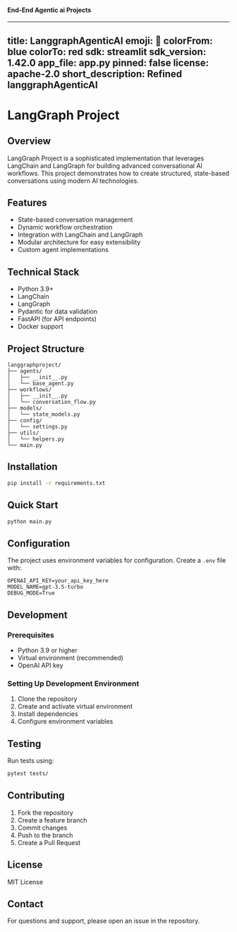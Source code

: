 #### End-End Agentic ai  Projects
---
title: LanggraphAgenticAI
emoji: 🐨
colorFrom: blue
colorTo: red
sdk: streamlit
sdk_version: 1.42.0
app_file: app.py
pinned: false
license: apache-2.0
short_description: Refined langgraphAgenticAI
---
# LangGraph Project

## Overview
LangGraph Project is a sophisticated implementation that leverages LangChain and LangGraph for building advanced conversational AI workflows. This project demonstrates how to create structured, state-based conversations using modern AI technologies.

## Features
- State-based conversation management
- Dynamic workflow orchestration
- Integration with LangChain and LangGraph
- Modular architecture for easy extensibility
- Custom agent implementations

## Technical Stack
- Python 3.9+
- LangChain
- LangGraph
- Pydantic for data validation
- FastAPI (for API endpoints)
- Docker support

## Project Structure
```
langgraphproject/
├── agents/
│   ├── __init__.py
│   └── base_agent.py
├── workflows/
│   ├── __init__.py
│   └── conversation_flow.py
├── models/
│   └── state_models.py
├── config/
│   └── settings.py
├── utils/
│   └── helpers.py
└── main.py
```

## Installation
```bash
pip install -r requirements.txt
```

## Quick Start
```bash
python main.py
```

## Configuration
The project uses environment variables for configuration. Create a `.env` file with:
```
OPENAI_API_KEY=your_api_key_here
MODEL_NAME=gpt-3.5-turbo
DEBUG_MODE=True
```

## Development
### Prerequisites
- Python 3.9 or higher
- Virtual environment (recommended)
- OpenAI API key

### Setting Up Development Environment
1. Clone the repository
2. Create and activate virtual environment
3. Install dependencies
4. Configure environment variables

## Testing
Run tests using:
```bash
pytest tests/
```

## Contributing
1. Fork the repository
2. Create a feature branch
3. Commit changes
4. Push to the branch
5. Create a Pull Request

## License
MIT License

## Contact
For questions and support, please open an issue in the repository.
